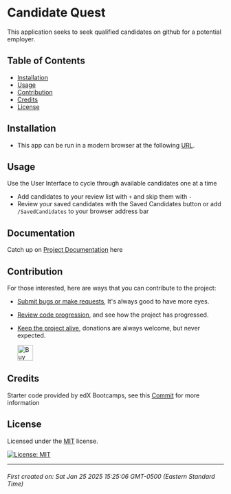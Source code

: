 # Candidate Quest

This application seeks to seek qualified candidates on github for a potential employer.



## Table of Contents

- [Installation](#installation)
- [Usage](#usage)
- [Contribution](#contribution)
- [Credits](#credits)
- [License](#license)





## Installation

* This app can be run in a modern browser at the following [URL](https://candidate-quest.onrender.com/).





## Usage

Use the User Interface to cycle through available candidates one at a time
- Add candidates to your review list with `+` and skip them with `-`
- Review your saved candidates with the Saved Candidates button or add `/SavedCandidates` to your browser address bar





## Documentation

Catch up on [Project Documentation](https://github.com/artoftheniles/candidate-quest/wiki) here




## Contribution

For those interested, here are ways that you can contribute to the project:

* [Submit bugs or make requests](https://github.com/artoftheniles/candidate-quest/issues), It's always good to have more eyes.
* [Review code progression](https://github.com/artoftheniles/candidate-quest/pulls), and see how the project has progressed.
* [Keep the project alive](https://ko-fi.com/artoftheniles#), donations are always welcome, but never expected.

    <a href='https://ko-fi.com/V7V116V0Z9' target='_blank'><img height='36' style='border:0px;height:36px;' src='https://storage.ko-fi.com/cdn/kofi6.png?v=6' border='0' alt='Buy Me a Coffee at ko-fi.com' /></a>




## Credits

Starter code provided by edX Bootcamps, see this [Commit](https://github.com/ArtOfTheNiles/Candidate-Quest/commit/7d161a0633fa3e2f148a7e6389a45b11722d12b7) for more information




## License

Licensed under the [MIT](LICENSE.txt) license. 

[![License: MIT](https://img.shields.io/badge/License-MIT-yellow.svg)](https://opensource.org/licenses/MIT)

---

###### First created on: Sat Jan 25 2025 15:25:06 GMT-0500 (Eastern Standard Time)
